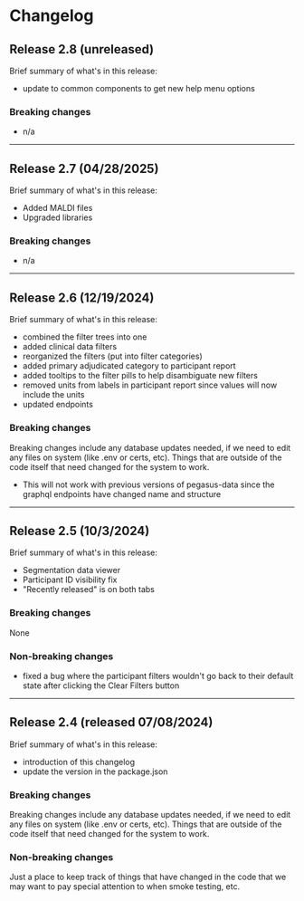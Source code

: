 # Changelog

## Release 2.8 (unreleased)
Brief summary of what's in this release:
- update to common components to get new help menu options

### Breaking changes
- n/a

--- 

## Release 2.7 (04/28/2025)
Brief summary of what's in this release:
- Added MALDI files
- Upgraded libraries

### Breaking changes
- n/a

----

## Release 2.6 (12/19/2024)
Brief summary of what's in this release:
- combined the filter trees into one
- added clinical data filters
- reorganized the filters (put into filter categories)
- added primary adjudicated category to participant report
- added tooltips to the filter pills to help disambiguate new filters
- removed units from labels in participant report since values will now include the units
- updated endpoints

### Breaking changes
Breaking changes include any database updates needed, if we need to edit any files on system (like .env or certs, etc). Things that are outside of the code itself that need changed for the system to work.
- This will not work with previous versions of pegasus-data since the graphql endpoints have changed name and structure

----


## Release 2.5 (10/3/2024)
Brief summary of what's in this release:
- Segmentation data viewer
- Participant ID visibility fix
- "Recently released" is on both tabs

### Breaking changes
None

### Non-breaking changes
- fixed a bug where the participant filters wouldn't go back to their default state after clicking the Clear Filters button


----

## Release 2.4 (released 07/08/2024)
Brief summary of what's in this release:
- introduction of this changelog
- update the version in the package.json

### Breaking changes

Breaking changes include any database updates needed, if we need to edit any files on system (like .env or certs, etc). Things that are outside of the code itself that need changed for the system to work.


### Non-breaking changes

Just a place to keep track of things that have changed in the code that we may want to pay special attention to when smoke testing, etc.

